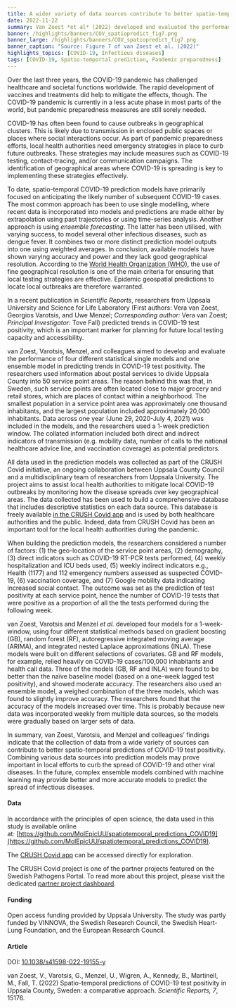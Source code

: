 ```yaml
---
title: A wider variety of data sources contribute to better spatio-temporal predictions of COVID-19 test positivity # short
date: 2022-11-22
summary: Van Zoest *et al* (2022) developed and evaluated the performance of four different statistical single models and one ensemble model to predict trends in COVID-19 test positivity. Data are shared openly in GitHub.
banner: /highlights/banners/COV_spatiopredict_fig7.png
banner_large: /highlights/banners/COV_spatiopredict_fig7.png
banner_caption: "Source: Figure 7 of van Zoest et al. (2022)"
highlights_topics: [COVID-19, Infectious diseases]
tags: [COVID-19, Spatio-temportal prediction, Pandemic preparedness]
---
```


<script>
  // Temporary notice and to be removed when the apps are online
  document.getElementsByTagName("figure").item(0).insertAdjacentHTML('beforebegin',
    `<div class="alert alert-info">
       <i class="bi bi-exclamation-triangle-fill"></i>
       <span>Kindly note, the 'CRUSH Covid app' website mentioned below in this data highlight is not available at the moment due to maintenance </span>
     </div>`);
</script>

Over the last three years, the COVID-19 pandemic has challenged healthcare and societal functions worldwide. The rapid development of vaccines and treatments did help to mitigate the effects, though. The COVID-19 pandemic is currently in a less acute phase in most parts of the world, but pandemic preparedness measures are still sorely needed.

COVID-19 has often been found to cause outbreaks in geographical clusters. This is likely due to transmission in enclosed public spaces or places where social interactions occur. As part of pandemic preparedness efforts, local health authorities need emergency strategies in place to curb future outbreaks. These strategies may include measures such as COVID-19 testing, contact-tracing, and/or communication campaigns. The identification of geographical areas where COVID-19 is spreading is key to implementing these strategies effectively.

To date, spatio-temporal COVID-19 prediction models have primarily focused on anticipating the likely number of subsequent COVID-19 cases. The most common approach has been to use single modelling, where recent data is incorporated into models and predictions are made either by extrapolation using past trajectories or using time-series analysis. Another approach is using *ensemble forecasting*. The latter has been utilised, with varying success, to model several other infectious diseases, such as dengue fever. It combines two or more distinct prediction model outputs into one using weighted averages. In conclusion, available models have shown varying accuracy and power and they lack good geographical resolution. According to the [World Health Organization (WHO)](https://www.who.int), the use of fine geographical resolution is one of the main criteria for ensuring that local testing strategies are effective. Epidemic geospatial predictions to locate local outbreaks are therefore warranted.

In a recent publication in *Scientific Reports*, researchers from Uppsala University and Science for Life Laboratory (First authors: Vera van Zoest, Georgios Varotsis, and Uwe Menzel; *Corresponding author:* Vera van Zoest; *Principal Investigator:* Tove Fall) predicted trends in COVID-19 test positivity, which is an important marker for planning for future local testing capacity and accessibility.

van Zoest, Varotsis, Menzel, and colleagues aimed to develop and evaluate the performance of four different statistical single models and one ensemble model in predicting trends in COVID-19 test positivity. The researchers used information about postal services to divide Uppsala County into 50 service point areas. The reason behind this was that, in Sweden, such service points are often located close to major grocery and retail stores, which are places of contact within a neighborhood. The smallest population in a service point area was approximately one thousand inhabitants, and the largest population included approximately 20,000 inhabitants. Data across one year (June 29, 2020-July 4, 2021) was included in the models, and the researchers used a 1-week prediction window. The collated information included both direct and indirect indicators of transmission (e.g. mobility data, number of calls to the national healthcare advice line, and vaccination coverage) as potential predictors.

All data used in the prediction models was collected as part of the CRUSH Covid initiative, an ongoing collaboration between Uppsala County Council and a multidisciplinary team of researchers from Uppsala University. The project aims to assist local health authorities to mitigate local COVID-19 outbreaks by monitoring how the disease spreads over key geographical areas. The data collected has been used to build a comprehensive database that includes descriptive statistics on each data source. This database is freely available [in the CRUSH Covid app](https://crush-covid.shinyapps.io/crush_covid/) and is used by both healthcare authorities and the public. Indeed, data from CRUSH Covid has been an important tool for the local health authorities during the pandemic.

When building the prediction models, the researchers considered a number of factors: (1) the geo-location of the service point areas, (2) demography, (3) direct indicators such as COVID-19 RT-PCR tests performed, (4) weekly hospitalization and ICU beds used, (5) weekly indirect indicators e.g., Health (1177) and 112 emergency numbers assessed as suspected COVID-19, (6) vaccination coverage, and (7) Google mobility data indicating increased social contact. The outcome was set as the prediction of test positivity at each service point, hence the number of COVID-19 tests that were positive as a proportion of all the the tests performed during the following week.

van Zoest, Varotsis and Menzel *et al.* developed four models for a 1-week-window, using four different statistical methods based on gradient boosting (GB), random forest (RF), autoregressive integrated moving average (ARIMA), and integrated nested Laplace approximations (INLA). These models were built on different selections of covariates. GB and RF models, for example, relied heavily on COVID-19 cases/100,000 inhabitants and health call data. Three of the models (GB, RF and INLA) were found to be better than the naïve baseline model (based on a one-week lagged test positivity), and showed moderate accuracy. The researchers also used an ensemble model, a weighed combination of the three models, which was found to slightly improve accuracy. The researchers found that the accuracy of the models increased over time. This is probably because new data was incorporated weekly from multiple data sources, so the models were gradually based on larger sets of data.

In summary, van Zoest, Varotsis, and Menzel and colleagues’ findings indicate that the collection of data from a wide variety of sources can contribute to better spatio-temporal predictions of COVID-19 test positivity. Combining various data sources into prediction models may prove important in local efforts to curb the spread of COVID-19 and other viral diseases. In the future, complex ensemble models combined with machine learning may provide better and more accurate models to predict the spread of infectious diseases.

#### Data

In accordance with the principles of open science, the data used in this study is available online at: [https://github.com/MolEpicUU/spatiotemporal_predictions_COVID19](https://github.com/MolEpicUU/spatiotemporal_predictions_COVID19).

The [CRUSH Covid app](https://crush-covid.shinyapps.io/crush_covid/) can be accessed directly for exploration.

The CRUSH Covid project is one of the partner projects featured on the Swedish Pathogens Portal. To read more about this project, please visit the dedicated [partner project dashboard](https://covid19dataportal.se/dashboards/crush_covid/).

#### Funding

Open access funding provided by Uppsala University. The study was partly funded by VINNOVA, the Swedish Research Council, the Swedish Heart-Lung Foundation, and the European Research Council.

#### Article

DOI: [10.1038/s41598-022-19155-y](https://doi.org/10.1038/s41598-022-19155-y)

van Zoest, V., Varotsis, G., Menzel, U., Wigren, A., Kennedy, B., Martinell, M., Fall, T. (2022) Spatio-temporal predictions of COVID-19 test positivity in Uppsala County, Sweden: a comparative approach. *Scientific Reports, 7*, 15176.
